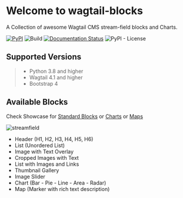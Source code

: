 # Welcome to wagtail-blocks

A Collection of awesome Wagtail CMS stream-field blocks and Charts.

[![PyPI](https://img.shields.io/pypi/v/wagtail-blocks.svg)](https://pypi.python.org/pypi/wagtail-blocks) ![Build](https://img.shields.io/pypi/status/wagtail-blocks.svg) [![Documentation Status](https://readthedocs.org/projects/wagtail-blocks/badge/?version=latest)](https://wagtail-blocks.readthedocs.io/en/latest/?badge=latest) ![PyPI - License](https://img.shields.io/pypi/l/wagtail-blocks.svg)

## Supported Versions

> - Python 3.8 and higher
> - Wagtail 4.1 and higher
> - Bootstrap 4

## Available Blocks

Check Showcase for [Standard Blocks](showcase/standard-blocks.md) 
or [Charts](showcase/charts.md)
or [Maps](showcase/maps.md)

![streamfield](showcase/screenshots/streamfield.PNG)

- Header (H1, H2, H3, H4, H5, H6)
- List (Unordered List)
- Image with Text Overlay
- Cropped Images with Text
- List with Images and Links
- Thumbnail Gallery
- Image Slider
- Chart (Bar - Pie - Line - Area - Radar)
- Map (Marker with rich text description)
